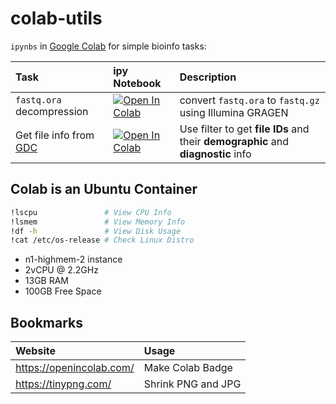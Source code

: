 # colab-utils

`ipynbs` in [Google Colab](https://colab.research.google.com/) for simple bioinfo tasks:

| Task                    | ipy Notebook | Description |
| :---------------------- | :----------- | :---------- |
| `fastq.ora` decompression | <a target="_blank" href="https://colab.research.google.com/github/Justype/colab-utils/blob/main/sequencing/ORAD.ipynb">  <img src="https://colab.research.google.com/assets/colab-badge.svg" alt="Open In Colab"/> </a> | convert `fastq.ora` to `fastq.gz` using Illumina GRAGEN |
| Get file info from [GDC](https://portal.gdc.cancer.gov/) |  <a target="_blank" href="https://colab.research.google.com/github/Justype/colab-utils/blob/main/download/GDC-files.ipynb"> <img src="https://colab.research.google.com/assets/colab-badge.svg" alt="Open In Colab"/> </a> | Use filter to get **file IDs** and their **demographic** and **diagnostic** info |

## Colab is an Ubuntu Container

```bash
!lscpu               # View CPU Info
!lsmem               # View Memory Info
!df -h               # View Disk Usage
!cat /etc/os-release # Check Linux Distro
```

- n1-highmem-2 instance
- 2vCPU @ 2.2GHz
- 13GB RAM
- 100GB Free Space

## Bookmarks

| Website                  | Usage              |
| :----------------------- | :----------------- |
| https://openincolab.com/ | Make Colab Badge   |
| https://tinypng.com/     | Shrink PNG and JPG |
